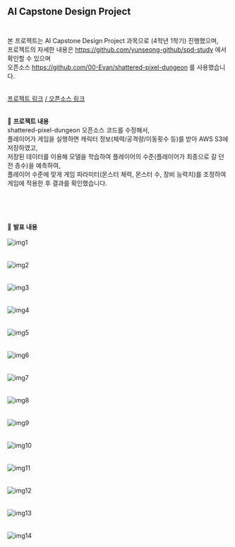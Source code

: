 ## AI Capstone Design Project <br> <br>

본 프로젝트는 AI Capstone Design Project 과목으로 (4학년 1학기) 진행했으며,<br>
프로젝트의 자세한 내용은 https://github.com/yunseong-github/spd-study 에서 확인할 수 있으며<br>
오픈소스 https://github.com/00-Evan/shattered-pixel-dungeon 를 사용했습니다.<br> <br>

[프로젝트 링크](https://github.com/yunseong-github/spd-study)
[ / 오픈소스 링크](https://github.com/00-Evan/shattered-pixel-dungeon)
<br> <br>

🔹 **프로젝트 내용**<br>
shattered-pixel-dungeon 오픈소스 코드를 수정해서,<br>
플레이어가 게임을 실행하면 캐릭터 정보(체력/공격량/이동횟수 등)를 받아 AWS S3에 저장하였고,<br>
저장된 데이터를 이용해 모델을 학습하여 플레이어의 수준(플레이어가 최종으로 갈 던전 층수)을 예측하여,<br>
플레이어 수준에 맞게 게임 파라미터(몬스터 체력, 몬스터 수, 장비 능력치)를 조정하여 게임에 적용한 후 결과를 확인했습니다.<br>

<br> <br> <br>

🔹 **발표 내용**<br> <br>
![img1](./img/capstonePJ_1.png) <br> <br> <br>
![img2](./img/capstonePJ_2.png) <br> <br> <br>
![img3](./img/capstonePJ_3.png) <br> <br> <br>
![img4](./img/capstonePJ_4.png) <br> <br> <br>
![img5](./img/capstonePJ_5.png) <br> <br> <br>
![img6](./img/capstonePJ_6.png) <br> <br> <br>
![img7](./img/capstonePJ_7.png) <br> <br> <br>
![img8](./img/capstonePJ_8.png) <br> <br> <br>
![img9](./img/capstonePJ_9.png) <br> <br> <br>
![img10](./img/capstonePJ_10.png) <br> <br> <br>
![img11](./img/capstonePJ_11.png) <br> <br> <br>
![img12](./img/capstonePJ_12.png) <br> <br> <br>
![img13](./img/capstonePJ_13.png) <br> <br> <br>
![img14](./img/capstonePJ_14.png) <br> <br> <br>

